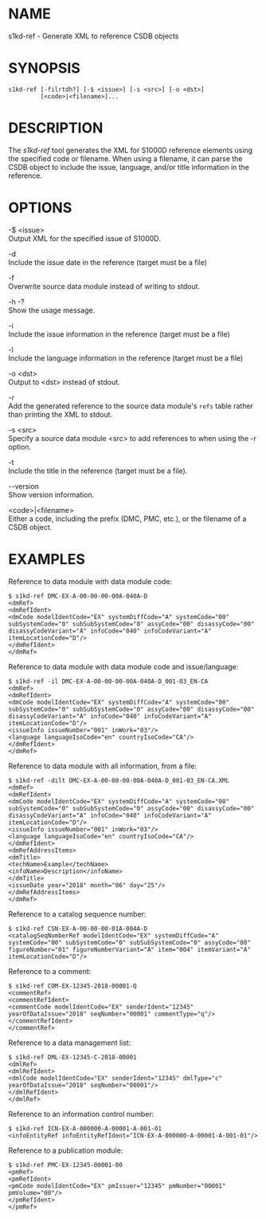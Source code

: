 NAME
====

s1kd-ref - Generate XML to reference CSDB objects

SYNOPSIS
========

    s1kd-ref [-filrtdh?] [-$ <issue>] [-s <src>] [-o <dst>]
             [<code>|<filename>]...

DESCRIPTION
===========

The *s1kd-ref* tool generates the XML for S1000D reference elements using the specified code or filename. When using a filename, it can parse the CSDB object to include the issue, language, and/or title information in the reference.

OPTIONS
=======

-$ &lt;issue&gt;  
Output XML for the specified issue of S1000D.

-d  
Include the issue date in the reference (target must be a file)

-f  
Overwrite source data module instead of writing to stdout.

-h -?  
Show the usage message.

-i  
Include the issue information in the reference (target must be a file)

-l  
Include the language information in the reference (target must be a file)

-o &lt;dst&gt;  
Output to &lt;dst&gt; instead of stdout.

-r  
Add the generated reference to the source data module's `refs` table rather than printing the XML to stdout.

-s &lt;src&gt;  
Specify a source data module &lt;src&gt; to add references to when using the -r option.

-t  
Include the title in the reference (target must be a file).

--version  
Show version information.

&lt;code&gt;|&lt;filename&gt;  
Either a code, including the prefix (DMC, PMC, etc.), or the filename of a CSDB object.

EXAMPLES
========

Reference to data module with data module code:

    $ s1kd-ref DMC-EX-A-00-00-00-00A-040A-D
    <dmRef>
    <dmRefIdent>
    <dmCode modelIdentCode="EX" systemDiffCode="A" systemCode="00"
    subSystemCode="0" subSubSystemCode="0" assyCode="00" disassyCode="00"
    disassyCodeVariant="A" infoCode="040" infoCodeVariant="A"
    itemLocationCode="D"/>
    </dmRefIdent>
    </dmRef>

Reference to data module with data module code and issue/language:

    $ s1kd-ref -il DMC-EX-A-00-00-00-00A-040A-D_001-03_EN-CA
    <dmRef>
    <dmRefIdent>
    <dmCode modelIdentCode="EX" systemDiffCode="A" systemCode="00"
    subSystemCode="0" subSubSystemCode="0" assyCode="00" disassyCode="00"
    disassyCodeVariant="A" infoCode="040" infoCodeVariant="A"
    itemLocationCode="D"/>
    <issueInfo issueNumber="001" inWork="03"/>
    <language languageIsoCode="en" countryIsoCode="CA"/>
    </dmRefIdent>
    </dmRef>

Reference to data module with all information, from a file:

    $ s1kd-ref -dilt DMC-EX-A-00-00-00-00A-040A-D_001-03_EN-CA.XML
    <dmRef>
    <dmRefIdent>
    <dmCode modelIdentCode="EX" systemDiffCode="A" systemCode="00"
    subSystemCode="0" subSubSystemCode="0" assyCode="00" disassyCode="00"
    disassyCodeVariant="A" infoCode="040" infoCodeVariant="A"
    itemLocationCode="D"/>
    <issueInfo issueNumber="001" inWork="03"/>
    <language languageIsoCode="en" countryIsoCode="CA"/>
    </dmRefIdent>
    <dmRefAddressItems>
    <dmTitle>
    <techName>Example</techName>
    <infoName>Description</infoName>
    </dmTitle>
    <issueDate year="2018" month="06" day="25"/>
    </dmRefAddressItems>
    </dmRef>

Reference to a catalog sequence number:

    $ s1kd-ref CSN-EX-A-00-00-00-01A-004A-D
    <catalogSeqNumberRef modelIdentCode="EX" systemDiffCode="A"
    systemCode="00" subSystemCode="0" subSubSystemCode="0" assyCode="00"
    figureNumber="01" figureNumberVariant="A" item="004" itemVariant="A"
    itemLocationCode="D"/>

Reference to a comment:

    $ s1kd-ref COM-EX-12345-2018-00001-Q
    <commentRef>
    <commentRefIdent>
    <commentCode modelIdentCode="EX" senderIdent="12345"
    yearOfDataIssue="2018" seqNumber="00001" commentType="q"/>
    </commentRefIdent>
    </commentRef>

Reference to a data management list:

    $ s1kd-ref DML-EX-12345-C-2018-00001
    <dmlRef>
    <dmlRefIdent>
    <dmlCode modelIdentCode="EX" senderIdent="12345" dmlType="c"
    yearOfDataIssue="2018" seqNumber="00001"/>
    </dmlRefIdent>
    </dmlRef>

Reference to an information control number:

    $ s1kd-ref ICN-EX-A-000000-A-00001-A-001-01
    <infoEntityRef infoEntityRefIdent="ICN-EX-A-000000-A-00001-A-001-01"/>

Reference to a publication module:

    $ s1kd-ref PMC-EX-12345-00001-00
    <pmRef>
    <pmRefIdent>
    <pmCode modelIdentCode="EX" pmIssuer="12345" pmNumber="00001"
    pmVolume="00"/>
    </pmRefIdent>
    </pmRef>
